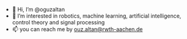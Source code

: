 - 👋 Hi, I’m @oguzaltan
- 👀 I’m interested in robotics, machine learning, artificial intelligence, control theory and signal processing
- 📫 you can reach me by ouz.altan@rwth-aachen.de
